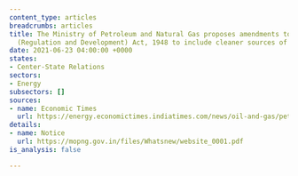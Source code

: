 ```yaml
---
content_type: articles
breadcrumbs: articles
title: The Ministry of Petroleum and Natural Gas proposes amendments to Oilfields
  (Regulation and Development) Act, 1948 to include cleaner sources of energy
date: 2021-06-23 04:00:00 +0000
states:
- Center-State Relations
sectors:
- Energy
subsectors: []
sources:
- name: Economic Times
  url: https://energy.economictimes.indiatimes.com/news/oil-and-gas/petroleum-min-proposes-changes-in-law-to-include-hydrogen-in-mineral-oil/83623878
details:
- name: Notice
  url: https://mopng.gov.in/files/Whatsnew/website_0001.pdf
is_analysis: false

---
```


